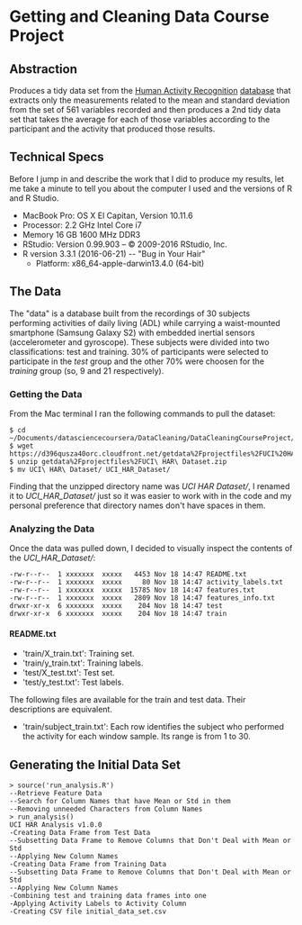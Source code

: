 # Getting and Cleaning Data Course Project

## Abstraction
Produces a tidy data set from the [Human Activity Recognition](http://archive.ics.uci.edu/ml/datasets/Human+Activity+Recognition+Using+Smartphones) [database](https://d396qusza40orc.cloudfront.net/getdata%2Fprojectfiles%2FUCI%20HAR%20Dataset.zip) that extracts only the measurements related to the mean and standard deviation from the set of 561 variables recorded and then produces a 2nd tidy data set that takes the average for each of those variables according to the participant and the activity that produced those results.

## Technical Specs
Before I jump in and describe the work that I did to produce my results, let me take a minute to tell you about the computer I used and the versions of R and R Studio.
 * MacBook Pro: OS X El Capitan, Version 10.11.6
 * Processor: 2.2 GHz Intel Core i7
 * Memory 16 GB 1600 MHz DDR3
 * RStudio: Version 0.99.903 – © 2009-2016 RStudio, Inc.
 * R version 3.3.1 (2016-06-21) -- "Bug in Your Hair"
   * Platform: x86_64-apple-darwin13.4.0 (64-bit)

## The Data
The "data" is a database built from the recordings of 30 subjects performing activities of daily living (ADL) while carrying a waist-mounted smartphone (Samsung Galaxy S2) with embedded inertial sensors (accelerometer and gyroscope). These subjects were divided into two classifications: test and training. 30% of participants were selected to participate in the _test_ group and the other 70% were choosen for the _training_ group (so, 9 and 21   respectively).

### Getting the Data
From the Mac terminal I ran the following commands to pull the dataset:
~~~~
$ cd ~/Documents/datasciencecoursera/DataCleaning/DataCleaningCourseProject/
$ wget https://d396qusza40orc.cloudfront.net/getdata%2Fprojectfiles%2FUCI%20HAR%20Dataset.zip
$ unzip getdata%2Fprojectfiles%2FUCI\ HAR\ Dataset.zip
$ mv UCI\ HAR\ Dataset/ UCI_HAR_Dataset/
~~~~
Finding that the unzipped directory name was _UCI HAR Dataset/_, I renamed it to _UCI_HAR_Dataset/_ just so it was easier to work with in the code and my personal preference that directory names don't have spaces in them.

### Analyzing the Data
Once the data was pulled down, I decided to visually inspect the contents of the _UCI_HAR_Dataset/_:
~~~~
-rw-r--r--  1 xxxxxxx  xxxxx   4453 Nov 18 14:47 README.txt
-rw-r--r--  1 xxxxxxx  xxxxx     80 Nov 18 14:47 activity_labels.txt
-rw-r--r--  1 xxxxxxx  xxxxx  15785 Nov 18 14:47 features.txt
-rw-r--r--  1 xxxxxxx  xxxxx   2809 Nov 18 14:47 features_info.txt
drwxr-xr-x  6 xxxxxxx  xxxxx    204 Nov 18 14:47 test
drwxr-xr-x  6 xxxxxxx  xxxxx    204 Nov 18 14:47 train
~~~~

#### README.txt

- 'train/X_train.txt': Training set.
- 'train/y_train.txt': Training labels.
- 'test/X_test.txt': Test set.
- 'test/y_test.txt': Test labels.

The following files are available for the train and test data. Their descriptions are equivalent. 

- 'train/subject_train.txt': Each row identifies the subject who performed the activity for each window sample. Its range is from 1 to 30. 


## Generating the Initial Data Set
~~~~
> source('run_analysis.R')
--Retrieve Feature Data
--Search for Column Names that have Mean or Std in them
--Removing unneeded Characters from Column Names
> run_analysis()
UCI HAR Analysis v1.0.0
-Creating Data Frame from Test Data
--Subsetting Data Frame to Remove Columns that Don't Deal with Mean or Std
--Applying New Column Names
-Creating Data Frame from Training Data
--Subsetting Data Frame to Remove Columns that Don't Deal with Mean or Std
--Applying New Column Names
-Combining test and training data frames into one
-Applying Activity Labels to Activity Column
-Creating CSV file initial_data_set.csv
~~~~

